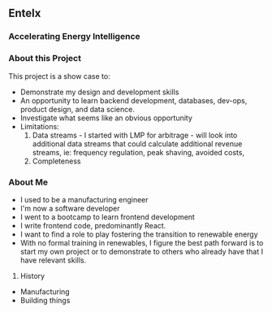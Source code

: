 ## Entelx
### Accelerating Energy Intelligence






### About this Project
This project is a show case to:
* Demonstrate my design and development skills
* An opportunity to learn backend development, databases, dev-ops, product design, and data science.
* Investigate what seems like an obvious opportunity
* Limitations:
  1. Data streams - I started with LMP for arbitrage - will look into additional data streams that could calculate additional revenue streams, ie: frequency regulation, peak shaving, avoided costs,
  2. Completeness  

### About Me
* I used to be a manufacturing engineer
* I'm now a software developer
* I went to a bootcamp to learn frontend development
* I write frontend code, predominantly React.  
* I want to find a role to play fostering the transition to renewable energy
* With no formal training in renewables, I figure the best path forward is to start my own project or to demonstrate to others who already have that I have relevant skills.

1. History
- Manufacturing
- Building things
